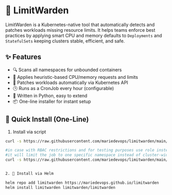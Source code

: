 # 🚦 LimitWarden

LimitWarden is a Kubernetes-native tool that automatically detects and patches workloads missing resource limits. 
It helps teams enforce best practices by applying smart CPU and memory defaults to `Deployments` and `StatefulSets` 
keeping clusters stable, efficient, and safe.

## ✨ Features

- 🔍 Scans all namespaces for unbounded containers
- 🧠 Applies heuristic-based CPU/memory requests and limits
- 🔧 Patches workloads automatically via Kubernetes API
- 🕒 Runs as a CronJob every hour (configurable)
- 🐍 Written in Python, easy to extend
- 📦 One-line installer for instant setup

## 🚀 Quick Install (One-Line)

1. Install via script

```bash
curl -s https://raw.githubusercontent.com/mariedevops/limitwarden/main/install-limitwarden.sh | bash

#in case with RBAC restrictions and for testing purposes use role instead of cluster role
#it will limit the job to one specific namespace instead of cluster-wide option
curl -s https://raw.githubusercontent.com/mariedevops/limitwarden/main/install-limitwarden-ns.sh | bash


2. 🧵 Install via Helm

helm repo add limitwarden https://mariedevops.github.io/limitwarden
helm install limitwarden limitwarden/limitwarden
